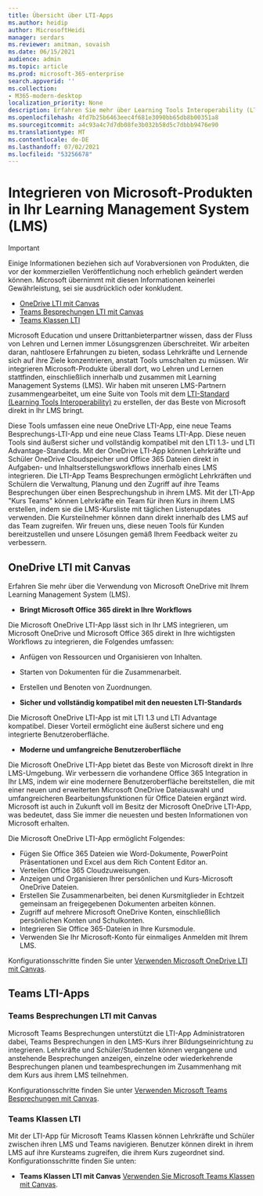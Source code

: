 ```yaml
---
title: Übersicht über LTI-Apps
ms.author: heidip
author: MicrosoftHeidi
manager: serdars
ms.reviewer: amitman, sovaish
ms.date: 06/15/2021
audience: admin
ms.topic: article
ms.prod: microsoft-365-enterprise
search.appverid: ''
ms.collection:
- M365-modern-desktop
localization_priority: None
description: Erfahren Sie mehr über Learning Tools Interoperability (LTI) Office-Apps in M365 und wie sie Lehrkräften bei der Integration Office Apps in ihr Learning Management System (LMS) helfen.
ms.openlocfilehash: 4fd7b25b6463eec4f681e3090bb65db8b00351a8
ms.sourcegitcommit: a4c93a4c7d7db08fe3b032b58d5c7dbbb9476e90
ms.translationtype: MT
ms.contentlocale: de-DE
ms.lasthandoff: 07/02/2021
ms.locfileid: "53256678"
---
```

# <a name="integrating-microsoft-products-with-your-learning-management-system-lms"></a>Integrieren von Microsoft-Produkten in Ihr Learning Management System (LMS)

> [!IMPORTANT]
> Einige Informationen beziehen sich auf Vorabversionen von Produkten, die vor der kommerziellen Veröffentlichung noch erheblich geändert werden können. Microsoft übernimmt mit diesen Informationen keinerlei Gewährleistung, sei sie ausdrücklich oder konkludent.

- [OneDrive LTI mit Canvas](#onedrive-lti-with-canvas)
- [Teams Besprechungen LTI mit Canvas](#teams-meetings-lti-with-canvas)
- [Teams Klassen LTI](#teams-classes-lti)

Microsoft Education und unsere Drittanbieterpartner wissen, dass der Fluss von Lehren und Lernen immer Lösungsgrenzen überschreitet. Wir arbeiten daran, nahtlosere Erfahrungen zu bieten, sodass Lehrkräfte und Lernende sich auf ihre Ziele konzentrieren, anstatt Tools umschalten zu müssen. Wir integrieren Microsoft-Produkte überall dort, wo Lehren und Lernen stattfinden, einschließlich innerhalb und zusammen mit Learning Management Systems (LMS). Wir haben mit unseren LMS-Partnern zusammengearbeitet, um eine Suite von Tools mit dem [LTI-Standard (Learning Tools Interoperability)](https://www.imsglobal.org/activity/learning-tools-interoperability) zu erstellen, der das Beste von Microsoft direkt in Ihr LMS bringt.

Diese Tools umfassen eine neue OneDrive LTI-App, eine neue Teams Besprechungs-LTI-App und eine neue Class Teams LTI-App. Diese neuen Tools sind äußerst sicher und vollständig kompatibel mit den LTI 1.3- und LTI Advantage-Standards. Mit der OneDrive LTI-App können Lehrkräfte und Schüler OneDrive Cloudspeicher und Office 365 Dateien direkt in Aufgaben- und Inhaltserstellungsworkflows innerhalb eines LMS integrieren. Die LTI-App Teams Besprechungen ermöglicht Lehrkräften und Schülern die Verwaltung, Planung und den Zugriff auf ihre Teams Besprechungen über einen Besprechungshub in ihrem LMS. Mit der LTI-App "Kurs Teams" können Lehrkräfte ein Team für ihren Kurs in ihrem LMS erstellen, indem sie die LMS-Kursliste mit täglichen Listenupdates verwenden. Die Kursteilnehmer können dann direkt innerhalb des LMS auf das Team zugreifen. Wir freuen uns, diese neuen Tools für Kunden bereitzustellen und unsere Lösungen gemäß Ihrem Feedback weiter zu verbessern.

## <a name="onedrive-lti-with-canvas"></a>OneDrive LTI mit Canvas

Erfahren Sie mehr über die Verwendung von Microsoft OneDrive mit Ihrem Learning Management System (LMS).

- **Bringt Microsoft Office 365 direkt in Ihre Workflows**

Die Microsoft OneDrive LTI-App lässt sich in Ihr LMS integrieren, um Microsoft OneDrive und Microsoft Office 365 direkt in Ihre wichtigsten Workflows zu integrieren, die Folgendes umfassen:

- Anfügen von Ressourcen und Organisieren von Inhalten.
- Starten von Dokumenten für die Zusammenarbeit.
- Erstellen und Benoten von Zuordnungen.

- **Sicher und vollständig kompatibel mit den neuesten LTI-Standards**

Die Microsoft OneDrive LTI-App ist mit LTI 1.3 und LTI Advantage kompatibel. Dieser Vorteil ermöglicht eine äußerst sichere und eng integrierte Benutzeroberfläche.

- **Moderne und umfangreiche Benutzeroberfläche**

Die Microsoft OneDrive LTI-App bietet das Beste von Microsoft direkt in Ihre LMS-Umgebung. Wir verbessern die vorhandene Office 365 Integration in Ihr LMS, indem wir eine modernere Benutzeroberfläche bereitstellen, die mit einer neuen und erweiterten Microsoft OneDrive Dateiauswahl und umfangreicheren Bearbeitungsfunktionen für Office Dateien ergänzt wird. Microsoft ist auch in Zukunft voll im Besitz der Microsoft OneDrive LTI-App, was bedeutet, dass Sie immer die neuesten und besten Informationen von Microsoft erhalten.

Die Microsoft OneDrive LTI-App ermöglicht Folgendes:

- Fügen Sie Office 365 Dateien wie Word-Dokumente, PowerPoint Präsentationen und Excel aus dem Rich Content Editor an.
- Verteilen Office 365 Cloudzuweisungen.
- Anzeigen und Organisieren Ihrer persönlichen und Kurs-Microsoft OneDrive Dateien.
- Erstellen Sie Zusammenarbeiten, bei denen Kursmitglieder in Echtzeit gemeinsam an freigegebenen Dokumenten arbeiten können.
- Zugriff auf mehrere Microsoft OneDrive Konten, einschließlich persönlichen Konten und Schulkonten.
- Integrieren Sie Office 365-Dateien in Ihre Kursmodule.
- Verwenden Sie Ihr Microsoft-Konto für einmaliges Anmelden mit Ihrem LMS.

Konfigurationsschritte finden Sie unter [Verwenden Microsoft OneDrive LTI mit Canvas](use-onedrive-with-lms.md).

## <a name="teams-lti-apps"></a>Teams LTI-Apps

### <a name="teams-meetings-lti-with-canvas"></a>Teams Besprechungen LTI mit Canvas

Microsoft Teams Besprechungen unterstützt die LTI-App Administratoren dabei, Teams Besprechungen in den LMS-Kurs ihrer Bildungseinrichtung zu integrieren. Lehrkräfte und Schüler/Studenten können vergangene und anstehende Besprechungen anzeigen, einzelne oder wiederkehrende Besprechungen planen und teambesprechungen im Zusammenhang mit dem Kurs aus ihrem LMS teilnehmen.

Konfigurationsschritte finden Sie unter [Verwenden Microsoft Teams Besprechungen mit Canvas](teams-meetings-with-canvas.md).

### <a name="teams-classes-lti"></a>Teams Klassen LTI

Mit der LTI-App für Microsoft Teams Klassen können Lehrkräfte und Schüler zwischen ihren LMS und Teams navigieren. Benutzer können direkt in ihrem LMS auf ihre Kursteams zugreifen, die ihrem Kurs zugeordnet sind. Konfigurationsschritte finden Sie unten:

- **Teams Klassen LTI mit Canvas** [Verwenden Sie Microsoft Teams Klassen mit Canvas](teams-classes-with-canvas.md).
